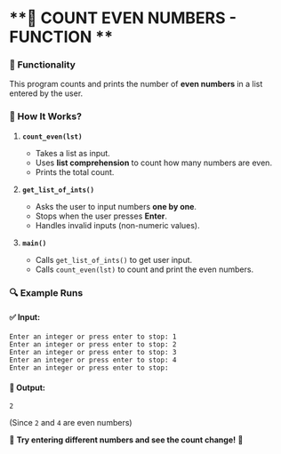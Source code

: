 # **🔢 COUNT EVEN NUMBERS - FUNCTION **  

### **📌 Functionality**  
This program counts and prints the number of **even numbers** in a list entered by the user.  

### **📝 How It Works?**  
1. **`count_even(lst)`**  
   - Takes a list as input.  
   - Uses **list comprehension** to count how many numbers are even.  
   - Prints the total count.  

2. **`get_list_of_ints()`**  
   - Asks the user to input numbers **one by one**.  
   - Stops when the user presses **Enter**.  
   - Handles invalid inputs (non-numeric values).  

3. **`main()`**  
   - Calls `get_list_of_ints()` to get user input.  
   - Calls `count_even(lst)` to count and print the even numbers.  

### **🔍 Example Runs**  
#### **✅ Input:**
```
Enter an integer or press enter to stop: 1  
Enter an integer or press enter to stop: 2  
Enter an integer or press enter to stop: 3  
Enter an integer or press enter to stop: 4  
Enter an integer or press enter to stop:   
```
#### **📌 Output:**
```
2
```
(Since `2` and `4` are even numbers)  

🎯 **Try entering different numbers and see the count change!** 🚀

